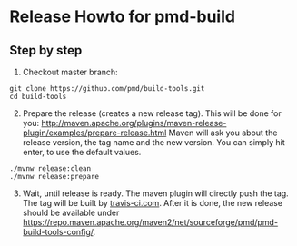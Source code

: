 Release Howto for pmd-build
============================

Step by step
-------------
1. Checkout master branch:

``` shell
git clone https://github.com/pmd/build-tools.git
cd build-tools
```

2. Prepare the release (creates a new release tag).
   This will be done for you: http://maven.apache.org/plugins/maven-release-plugin/examples/prepare-release.html
   Maven will ask you about the release version, the tag name and the new version. You can simply hit enter,
   to use the default values.

``` shell
./mvnw release:clean
./mvnw release:prepare
```

3.  Wait, until release is ready. The maven plugin will directly push the tag. The tag will be
    built by [travis-ci.com](https://travis-ci.com/github/pmd/build-tools/builds). After it is done, the new release
    should be available under <https://repo.maven.apache.org/maven2/net/sourceforge/pmd/pmd-build-tools-config/>.


